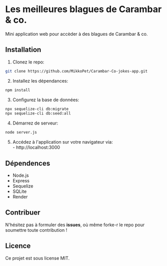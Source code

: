 # Les meilleures blagues de Carambar & co.

Mini application web pour accèder à des blagues de Carambar & co.

## Installation

1. Clonez le repo:

```bash
git clone https://github.com/MikkoPet/Carambar-Co-jokes-app.git
```

2. Installez les dépendances:

```bash
npm install
```

3. Configurez la base de données:

```bash
npx sequelize-cli db:migrate
npx sequelize-cli db:seed:all
```

4. Démarrez de serveur:

```bash
node server.js
```

5. Accédez à l'application sur votre navigateur via:  
        - http://localhost:3000

## Dépendences
- Node.js
- Express
- Sequelize
- SQLite
- Render

## Contribuer
N'hésitez pas à formuler des **issues**, où même forke-r le repo pour soumettre toute contribution ! 

## Licence
Ce projet est sous license MIT.